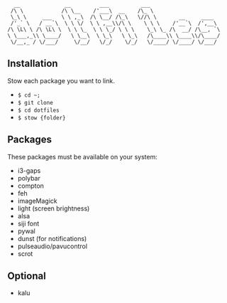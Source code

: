       __              __         ___          ___                      
     /\ \            /\ \__    /'___\  __    /\_ \                     
     \_\ \     ___   \ \ ,_\  /\ \__/ /\_\   \//\ \       __     ____  
     /'_` \   / __`\  \ \ \/  \ \ ,__\\/\ \    \ \ \    /'__`\  /',__\ 
    /\ \L\ \ /\ \L\ \  \ \ \_  \ \ \_/ \ \ \    \_\ \_ /\  __/ /\__, `\
    \ \___,_\\ \____/   \ \__\  \ \_\   \ \_\   /\____\\ \____\\/\____/
     \/__,_ / \/___/     \/__/   \/_/    \/_/   \/____/ \/____/ \/___/ 
                                                                   

## Installation
Stow each package you want to link.
- `$ cd ~;`
- `$ git clone`
- `$ cd dotfiles`
- `$ stow {folder}`

## Packages 
These packages must be available on your system:
* i3-gaps
* polybar
* compton
* feh
* imageMagick
* light (screen brightness)
* alsa
* siji font
* pywal
* dunst (for notifications)
* pulseaudio/pavucontrol
* scrot

## Optional
* kalu
